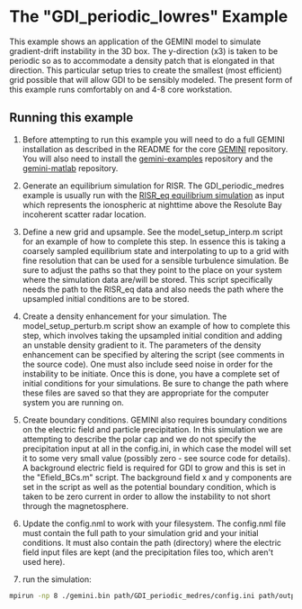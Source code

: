 # The "GDI\_periodic\_lowres" Example

This example shows an application of the GEMINI model to simulate gradient-drift instability in the 3D box.  The y-direction (x3) is taken to be periodic so as to accommodate a density patch that is elongated in that direction.  This particular setup tries to create the smallest (most efficient) grid possible that will allow GDI to be sensibly modeled.  The present form of this example runs comfortably on and 4-8 core workstation.

## Running this example

1. Before attempting to run this example you will need to do a full GEMINI installation as described in the README for the core [GEMINI](https://github.com/gemini3d/gemini) repository.  You will also need to install the [gemini-examples](https://github.com/gemini3d/gemini-examples) repository and the [gemini-matlab](https://github.com/gemini3d/gemini-matlab) repository.

2. Generate an equilibrium simulation for RISR.  The GDI\_periodic\_medres example is usually run with the [RISR_eq equilibrium simulation](https://github.com/gemini3d/gemini-examples/tree/master/initialize/RISR_eq) as input which represents the ionospheric at nighttime above the Resolute Bay incoherent scatter radar location.

3. Define a new grid and upsample.  See the model\_setup\_interp.m script for an example of how to complete this step.  In essence this is taking a coarsely sampled equilibrium state and interpolating to up to a grid with fine resolution that can be used for a sensible turbulence simulation.  Be sure to adjust the paths so that they point to the place on your system where the simulation data are/will be stored.  This script specifically needs the path to the RISR_eq data and also needs the path where the upsampled initial conditions are to be stored.

4. Create a density enhancement for your simulation.  The model_setup_perturb.m script show an example of how to complete this step, which involves taking the upsampled initial condition and adding an unstable density gradient to it.  The parameters of the density enhancement can be specified by altering the script (see comments in the source code).  One must also include seed noise in order for the instability to be initiate.  Once this is done, you have a complete set of initial conditions for your simulations.  Be sure to change the path where these files are saved so that they are appropriate for the computer system you are running on.

5. Create boundary conditions.  GEMINI also requires boundary conditions on the electric field and particle precipitation.  In this simulation we are attempting to describe the polar cap and we do not specify the precipitation input at all in the config.ini, in which case the model will set it to some very small value (possibly zero - see source code for details).  A background electric field is required for GDI to grow and this is set in the "Efield_BCs.m" script.  The background field x and y components are set in the script as well as the potential boundary condition, which is taken to be zero current in order to allow the instability to not short through the magnetosphere.

6. Update the config.nml to work with your filesystem. The config.nml file must contain the full path to your simulation grid and your initial conditions.  It must also contain the path (directory) where the electric field input files are kept (and the precipitation files too, which aren't used here).

7. run the simulation:

```sh
mpirun -np 8 ./gemini.bin path/GDI_periodic_medres/config.ini path/outputdirectory/ -manual_grid 4 2
```

